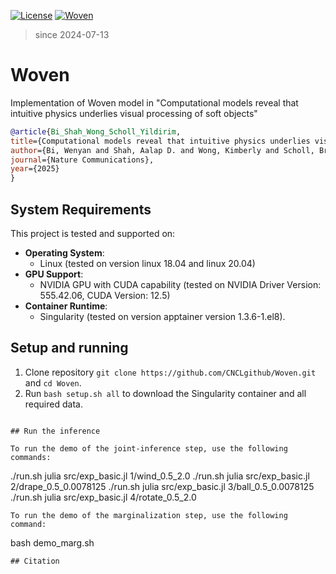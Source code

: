 [![License](https://img.shields.io/badge/license-MIT-green.svg)](https://opensource.org/licenses/MIT)
[![Woven](https://img.shields.io/badge/language-Julia-red.svg)]()

> since 2024-07-13

# Woven
Implementation of Woven model in "Computational models reveal that intuitive physics underlies visual processing of soft objects"

```bib
@article{Bi_Shah_Wong_Scholl_Yildirim,
title={Computational models reveal that intuitive physics underlies visual processing of soft objects},
author={Bi, Wenyan and Shah, Aalap D. and Wong, Kimberly and Scholl, Brian J. and Yildirim, Ilker},
journal={Nature Communications},
year={2025}
} 
```
## System Requirements
This project is tested and supported on:
- **Operating System**:
  - Linux (tested on version linux 18.04 and linux 20.04)
- **GPU Support**:
  - NVIDIA GPU with CUDA capability (tested on NVIDIA Driver Version: 555.42.06, CUDA Version: 12.5)
- **Container Runtime**:
  - Singularity (tested on version apptainer version 1.3.6-1.el8).

## Setup and running
1. Clone repository `git clone https://github.com/CNCLgithub/Woven.git` and `cd Woven`.
2. Run `bash setup.sh all` to download the Singularity container and all required data.









```

## Run the inference

To run the demo of the joint-inference step, use the following commands:
```
 ./run.sh julia src/exp_basic.jl 1/wind_0.5_2.0
 ./run.sh julia src/exp_basic.jl 2/drape_0.5_0.0078125
 ./run.sh julia src/exp_basic.jl 3/ball_0.5_0.0078125
 ./run.sh julia src/exp_basic.jl 4/rotate_0.5_2.0
```
To run the demo of the marginalization step, use the following command:
```
bash demo_marg.sh
```
## Citation
